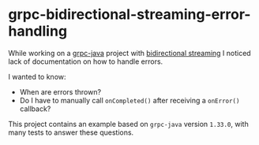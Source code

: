 # grpc-bidirectional-streaming-error-handling
While working on a [grpc-java](https://github.com/grpc/grpc-java) project with 
[bidirectional streaming](https://grpc.io/docs/languages/java/basics/#bidirectional-streaming-rpc) 
I noticed lack of documentation on how to handle errors.

I wanted to know:
* When are errors thrown?
* Do I have to manually call `onCompleted()` after receiving a `onError()` callback?

This project contains an example based on `grpc-java` version `1.33.0`, with many tests to answer these questions.